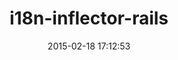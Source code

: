 ---
layout: post
title:  "i18n-inflector-rails"
repo:   "siefca/i18n-inflector-rails"
date:   2015-02-18 17:12:53
gemurl: https://rubygems.org/gems/i18n-inflector-rails/
---